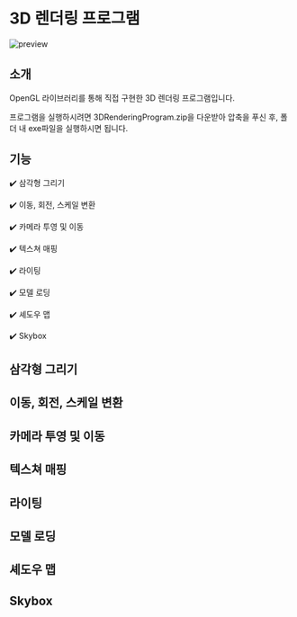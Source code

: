 # 3D 렌더링 프로그램

![preview](https://user-images.githubusercontent.com/96270683/188530821-2ff262f7-b663-4068-b590-61707b66adc6.png)

## 소개
OpenGL 라이브러리를 통해 직접 구현한 3D 렌더링 프로그램입니다.


프로그램을 실행하시려면 3DRenderingProgram.zip을 다운받아 압축을 푸신 후, 폴더 내 exe파일을 실행하시면 됩니다.

## 기능
:heavy_check_mark: 삼각형 그리기


:heavy_check_mark: 이동, 회전, 스케일 변환


:heavy_check_mark: 카메라 투영 및 이동


:heavy_check_mark: 텍스쳐 매핑


:heavy_check_mark: 라이팅


:heavy_check_mark: 모델 로딩


:heavy_check_mark: 셰도우 맵


:heavy_check_mark: Skybox


## 삼각형 그리기
## 이동, 회전, 스케일 변환
## 카메라 투영 및 이동
## 텍스쳐 매핑
## 라이팅
## 모델 로딩
## 셰도우 맵
## Skybox

